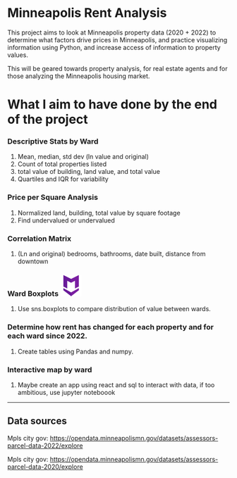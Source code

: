 # Minneapolis Rent Analysis

This project aims to look at Minneapolis property data (2020 + 2022) to determine what factors drive prices in Minneapolis, and practice visualizing information using Python, and increase access of information to property values.

This will be geared towards property analysis, for real estate agents and for those analyzing the Minneapolis housing market.

# What I aim to have done by the end of the project

### Descriptive Stats by Ward
1. Mean, median, std dev (ln value and original)
2. Count of total properties listed
3. total value of building, land value, and total value
4. Quartiles and IQR for variability

### Price per Square Analysis
1. Normalized land, building, total value by square footage
2. Find undervalued or undervalued

### Correlation Matrix
1. (Ln and original) bedrooms, bathrooms, date built, distance from downtown

### Ward Boxplots ![alt text](https://github.com/adam-p/markdown-here/raw/master/src/common/images/icon48.png "Logo Title Text 1")
1. Use sns.boxplots to compare distribution of value between wards.

### Determine how rent has changed for each property and for each ward since 2022.
1. Create tables using Pandas and numpy.

### Interactive map by ward
1. Maybe create an app using react and sql to interact with data, if too ambitious, use jupyter noteboook


___________________________________________________________________________________________________________________________________________________________________________________________________________
## Data sources
Mpls city gov: https://opendata.minneapolismn.gov/datasets/assessors-parcel-data-2022/explore 

Mpls city gov: https://opendata.minneapolismn.gov/datasets/assessors-parcel-data-2020/explore 

